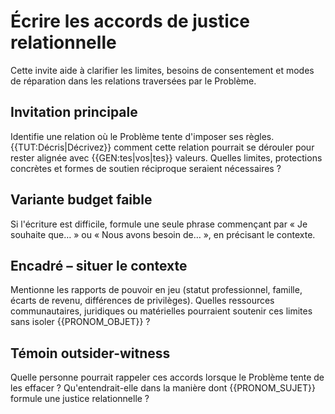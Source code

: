 # Écrire les accords de justice relationnelle

Cette invite aide à clarifier les limites, besoins de consentement et
modes de réparation dans les relations traversées par le Problème.

## Invitation principale
Identifie une relation où le Problème tente d'imposer ses règles.
{{TUT:Décris|Décrivez}} comment cette relation pourrait se dérouler pour
rester alignée avec {{GEN:tes|vos|tes}} valeurs. Quelles limites,
protections concrètes et formes de soutien réciproque seraient
nécessaires ?

## Variante budget faible
Si l'écriture est difficile, formule une seule phrase commençant par « Je
souhaite que… » ou « Nous avons besoin de… », en précisant le contexte.

## Encadré – situer le contexte
Mentionne les rapports de pouvoir en jeu (statut professionnel, famille,
écarts de revenu, différences de privilèges). Quelles ressources
communautaires, juridiques ou matérielles pourraient soutenir ces limites
sans isoler {{PRONOM_OBJET}} ?

## Témoin outsider-witness
Quelle personne pourrait rappeler ces accords lorsque le Problème tente
de les effacer ? Qu'entendrait-elle dans la manière dont
{{PRONOM_SUJET}} formule une justice relationnelle ?
